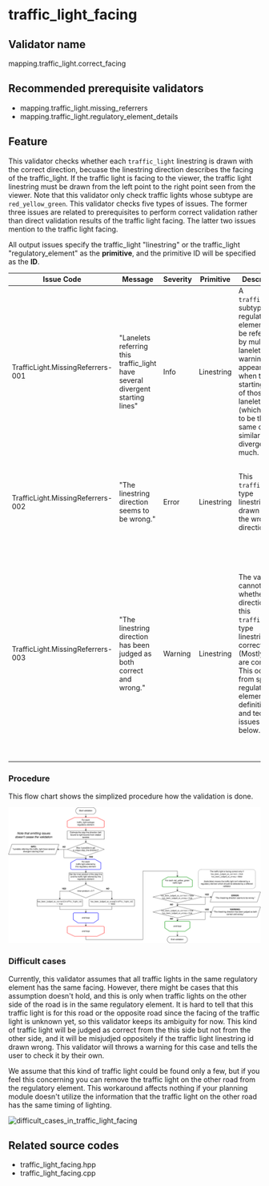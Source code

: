 # traffic_light_facing

## Validator name

mapping.traffic_light.correct_facing

## Recommended prerequisite validators

- mapping.traffic_light.missing_referrers
- mapping.traffic_light.regulatory_element_details

## Feature

This validator checks whether each `traffic_light` linestring is drawn with the correct direction, becuase the linestring direction describes the facing of the traffic_light.
If the traffic light is facing to the viewer, the traffic light linestring must be drawn from the left point to the right point seen from the viewer.
Note that this validator only check traffic lights whose subtype are `red_yellow_green`.
This validator checks five types of issues.
The former three issues are related to prerequisites to perform correct validation rather than direct validation results of the traffic light facing.
The latter two issues mention to the traffic light facing.

All output issues specify the traffic_light "linestring" or the traffic_light "regulatory_element" as the **primitive**, and the primitive ID will be specified as the **ID**.

| Issue Code                        | Message                                                                       | Severity | Primitive  | Description                                                                                                                                                                                                                  | Approach                                                                                                                                                                                                                                      |
| --------------------------------- | ----------------------------------------------------------------------------- | -------- | ---------- | ---------------------------------------------------------------------------------------------------------------------------------------------------------------------------------------------------------------------------- | --------------------------------------------------------------------------------------------------------------------------------------------------------------------------------------------------------------------------------------------- |
| TrafficLight.MissingReferrers-001 | "Lanelets referring this traffic_light have several divergent starting lines" | Info     | Linestring | A `traffic_light` subtype regulatory element may be referred by multiple lanelets. This warning appears when the starting line of those lanelets (which tends to be the same or similar) diverge too much.                   | This hardly happens, but maybe the referring lanelet is completely wrong or the traffic light cannot be seen from the starting edge of the referring lanelet.                                                                                 |
| TrafficLight.MissingReferrers-002 | "The linestring direction seems to be wrong."                                 | Error    | Linestring | This `traffic_light` type linestring is drawn with the wrong direction.                                                                                                                                                      | Fix the traffic light linestring so that it is drawn from the left to the right seen from the stop line.                                                                                                                                      |
| TrafficLight.MissingReferrers-003 | "The linestring direction has been judged as both correct and wrong."         | Warning  | Linestring | The validator cannot judge whether the direction of this `traffic_light` type linestring is correct. (Mostly they are correct.) This occurs from special regulatory element definitions and techinical issues written below. | This occurs in the [Difficult Case](#difficult-cases) written below. This validator currently cannot determine that the traffic light facing is correct in this case, so please recheck it by yourself and please ignore it if it is correct. |

### Procedure

This flow chart shows the simplized procedure how the validation is done.

![traffic_light_facing_procedure](../../media/traffic_light_facing_procedure.svg)

### Difficult cases

Currently, this validator assumes that all traffic lights in the same regulatory element has the same facing.
However, there might be cases that this assumption doesn't hold, and this is only when traffic lights on the other side of the road is in the same regulatory element.
It is hard to tell that this traffic light is for this road or the opposite road since the facing of the traffic light is unknown yet, so this validator keeps its ambiguity for now.
This kind of traffic light will be judged as correct from the this side but not from the other side, and it will be misjudjed oppositely if the traffic light linestring id drawn wrong.
This validator will throws a warning for this case and tells the user to check it by their own.

We assume that this kind of traffic light could be found only a few, but if you feel this concerning you can remove the traffic light on the other road from the regulatory element. This workaround affects nothing if your planning module doesn't utilize the information that the traffic light on the other road has the same timing of lighting.

![difficult_cases_in_traffic_light_facing](../../media/traffic_light_facing_difficult_cases.svg)

## Related source codes

- traffic_light_facing.hpp
- traffic_light_facing.cpp

